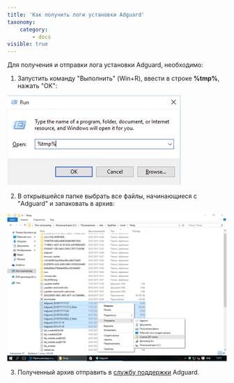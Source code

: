 ```yaml
---
title: 'Как получить логи установки Adguard'
taxonomy:
    category:
        - docs
visible: true
---
```


Для получения и отправки лога установки Adguard, необходимо:

1. Запустить команду "Выполнить" (Win+R), ввести в строке **%tmp%**, нажать "OK":

![](wir.png)

2. В открывшейся папке выбрать все файлы, начинающиеся с "Adguard" и запаковать в архив:

![](tmp.png?cropResize=800,600)

3. Полученный архив отправить в [службу поддержки](mailto:support@adguard.com) Adguard.